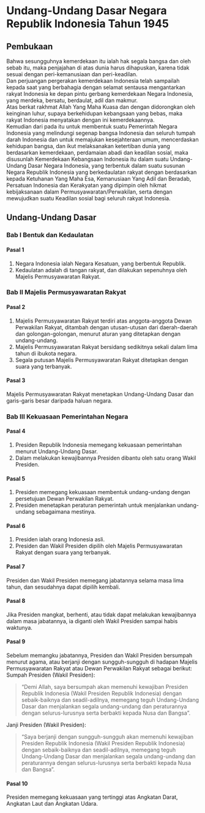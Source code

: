 # Undang-Undang Dasar Negara Republik Indonesia Tahun 1945

## Pembukaan

Bahwa sesungguhnya kemerdekaan itu ialah hak segala bangsa dan oleh sebab itu, maka penjajahan di atas dunia harus dihapuskan, karena tidak  sesuai dengan peri-kemanusiaan dan peri-keadilan.</br>
Dan perjuangan pergerakan kemerdekaan Indonesia telah sampailah kepada saat yang berbahagia dengan selamat sentausa mengantarkan rakyat Indonesia ke depan pintu gerbang kemerdekaan Negara Indonesia, yang merdeka, bersatu, berdaulat, adil dan makmur.</br>
Atas berkat rakhmat Allah Yang Maha Kuasa dan dengan didorongkan oleh keinginan luhur, supaya berkehidupan kebangsaan yang bebas, maka rakyat Indonesia menyatakan dengan ini kemerdekaannya.</br>
Kemudian dari pada itu untuk membentuk suatu Pemerintah Negara Indonesia yang melindungi segenap bangsa Indonesia dan seluruh tumpah darah Indonesia dan untuk memajukan kesejahteraan umum, mencerdaskan kehidupan  bangsa, dan ikut melaksanakan ketertiban dunia yang berdasarkan kemerdekaan, perdamaian abadi dan keadilan sosial, maka disusunlah Kemerdekaan Kebangsaan Indonesia itu dalam suatu Undang-Undang Dasar Negara Indonesia, yang terbentuk dalam suatu susunan Negara Republik Indonesia yang berkedaulatan rakyat dengan berdasarkan kepada Ketuhanan Yang Maha Esa, Kemanusiaan Yang Adil dan Beradab, Persatuan Indonesia dan Kerakyatan yang dipimpin oleh hikmat kebijaksanaan dalam Permusyawaratan/Perwakilan, serta dengan mewujudkan suatu Keadilan sosial bagi seluruh rakyat Indonesia.

## Undang-Undang Dasar

### Bab I Bentuk dan Kedaulatan

#### Pasal 1

1. Negara Indonesia ialah Negara Kesatuan, yang berbentuk Republik.
2. Kedaulatan adalah di tangan rakyat, dan dilakukan sepenuhnya oleh Majelis Permusyawaratan Rakyat.

### Bab II Majelis Permusyawaratan Rakyat

#### Pasal 2

1. Majelis Permusyawaratan Rakyat terdiri atas anggota-anggota Dewan Perwakilan Rakyat, ditambah dengan utusan-utusan dari daerah-daerah  dan golongan-golongan, menurut aturan yang ditetapkan dengan undang-undang.
2. Majelis Permusyawaratan Rakyat bersidang sedikitnya sekali dalam lima tahun di ibukota negara.
3. Segala putusan Majelis Permusyawaratan Rakyat ditetapkan dengan suara yang terbanyak.

#### Pasal 3
Majelis Permusyawaratan Rakyat menetapkan Undang-Undang Dasar dan garis-garis besar daripada haluan negara.

### Bab III Kekuasaan Pemerintahan Negara

#### Pasal 4
1. Presiden Republik Indonesia memegang kekuasaan pemerintahan menurut Undang-Undang Dasar.
2. Dalam melakukan kewajibannya Presiden dibantu oleh satu orang Wakil Presiden.

#### Pasal 5
1. Presiden memegang kekuasaan membentuk undang-undang dengan persetujuan Dewan Perwakilan Rakyat.
2. Presiden menetapkan peraturan pemerintah untuk menjalankan undang-undang sebagaimana mestinya.

#### Pasal 6
1. Presiden ialah orang Indonesia asli.
2. Presiden dan Wakil Presiden dipilih oleh Majelis Permusyawaratan Rakyat dengan suara yang terbanyak.

#### Pasal 7
Presiden dan Wakil Presiden memegang jabatannya selama masa lima tahun, dan sesudahnya dapat dipilih kembali.

#### Pasal 8
Jika Presiden mangkat, berhenti, atau tidak dapat melakukan kewajibannya dalam masa jabatannya, ia diganti oleh Wakil Presiden sampai habis waktunya.

#### Pasal 9
Sebelum  memangku  jabatannya,  Presiden  dan  Wakil  Presiden  bersumpah  menurut agama,  atau  berjanji  dengan  sungguh-sungguh  di  hadapan  Majelis  Permusyawaratan Rakyat atau Dewan Perwakilan Rakyat sebagai berikut:</br>
Sumpah Presiden (Wakil Presiden):
> “Demi  Allah, saya bersumpah akan memenuhi kewajiban Presiden Republik Indonesia (Wakil Presiden Republik Indonesia) dengan sebaik-baiknya dan seadil-adilnya, memegang teguh Undang-Undang Dasar dan menjalankan segala undang-undang dan peraturannya dengan selurus-lurusnya serta berbakti kepada Nusa dan Bangsa”.

Janji Presiden (Wakil Presiden):
> “Saya  berjanji dengan sungguh-sungguh akan memenuhi kewajiban Presiden Republik Indonesia (Wakil Presiden Republik Indonesia) dengan  sebaik-baiknya dan seadil-adilnya, memegang teguh Undang-Undang Dasar dan menjalankan segala undang-undang dan peraturannya dengan  selurus-lurusnya serta berbakti kepada Nusa dan Bangsa”.

#### Pasal 10
Presiden memegang kekuasaan yang tertinggi atas Angkatan Darat, Angkatan Laut dan Angkatan Udara.
